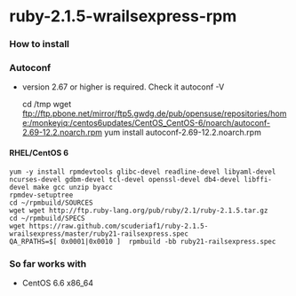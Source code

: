 # ruby-2.1.5-wrailsexpress-rpm

### How to install

### Autoconf 
* version 2.67 or higher is required. Check it autoconf -V 

    cd /tmp
    wget ftp://ftp.pbone.net/mirror/ftp5.gwdg.de/pub/opensuse/repositories/home:/monkeyiq:/centos6updates/CentOS_CentOS-6/noarch/autoconf-2.69-12.2.noarch.rpm
    yum install autoconf-2.69-12.2.noarch.rpm


#### RHEL/CentOS 6

    yum -y install rpmdevtools glibc-devel readline-devel libyaml-devel ncurses-devel gdbm-devel tcl-devel openssl-devel db4-devel libffi-devel make gcc unzip byacc
    rpmdev-setuptree
    cd ~/rpmbuild/SOURCES
    wget wget http://ftp.ruby-lang.org/pub/ruby/2.1/ruby-2.1.5.tar.gz
    cd ~/rpmbuild/SPECS
    wget https://raw.github.com/scuderiaf1/ruby-2.1.5-wrailsexpress/master/ruby21-railsexpress.spec
    QA_RPATHS=$[ 0x0001|0x0010 ]  rpmbuild -bb ruby21-railsexpress.spec


### So far works with


* CentOS 6.6 x86_64
